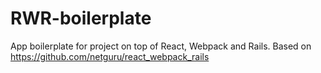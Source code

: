 # RWR-boilerplate
App boilerplate for project on top of React, Webpack and Rails. Based on https://github.com/netguru/react_webpack_rails
